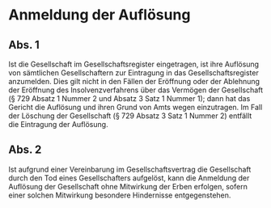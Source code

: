 # Anmeldung der Auflösung



## Abs. 1

 Ist die Gesellschaft im Gesellschaftsregister eingetragen, ist ihre Auflösung von sämtlichen Gesellschaftern zur Eintragung in das Gesellschaftsregister anzumelden. Dies gilt nicht in den Fällen der Eröffnung oder der Ablehnung der Eröffnung des Insolvenzverfahrens über das Vermögen der Gesellschaft (§ 729 Absatz 1 Nummer 2 und Absatz 3 Satz 1 Nummer 1); dann hat das Gericht die Auflösung und ihren Grund von Amts wegen einzutragen. Im Fall der Löschung der Gesellschaft (§ 729 Absatz 3 Satz 1 Nummer 2) entfällt die Eintragung der Auflösung.

## Abs. 2

 Ist aufgrund einer Vereinbarung im Gesellschaftsvertrag die Gesellschaft durch den Tod eines Gesellschafters aufgelöst, kann die Anmeldung der Auflösung der Gesellschaft ohne Mitwirkung der Erben erfolgen, sofern einer solchen Mitwirkung besondere Hindernisse entgegenstehen. 


